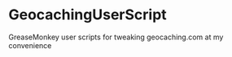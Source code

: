GeocachingUserScript
====================

GreaseMonkey user scripts for tweaking geocaching.com at my convenience
